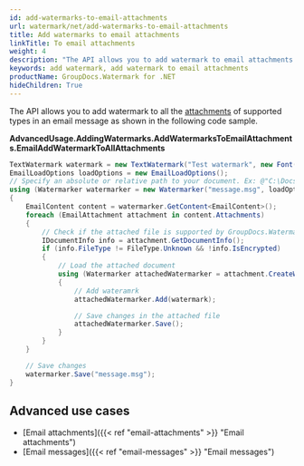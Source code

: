 ```yaml
---
id: add-watermarks-to-email-attachments
url: watermark/net/add-watermarks-to-email-attachments
title: Add watermarks to email attachments
linkTitle: To email attachments
weight: 4
description: "The API allows you to add watermark to email attachments (all the attachments of supported types in an email message)"
keywords: add watermark, add watermark to email attachments 
productName: GroupDocs.Watermark for .NET
hideChildren: True
---
```

The API allows you to add watermark to all the [attachments](https://reference.groupdocs.com/net/watermark/groupdocs.watermark.contents.email/emailcontent/properties/attachments) of supported types in an email message as shown in the following code sample.

**AdvancedUsage.AddingWatermarks.AddWatermarksToEmailAttachments.EmailAddWatermarkToAllAttachments**

```csharp
TextWatermark watermark = new TextWatermark("Test watermark", new Font("Arial", 19));
EmailLoadOptions loadOptions = new EmailLoadOptions();
// Specify an absolute or relative path to your document. Ex: @"C:\Docs\message.msg"
using (Watermarker watermarker = new Watermarker("message.msg", loadOptions))
{
    EmailContent content = watermarker.GetContent<EmailContent>();
    foreach (EmailAttachment attachment in content.Attachments)
    {
        // Check if the attached file is supported by GroupDocs.Watermark
        IDocumentInfo info = attachment.GetDocumentInfo();
        if (info.FileType != FileType.Unknown && !info.IsEncrypted)
        {
            // Load the attached document
            using (Watermarker attachedWatermarker = attachment.CreateWatermarker())
            {
                // Add wateramrk
                attachedWatermarker.Add(watermark);

                // Save changes in the attached file
                attachedWatermarker.Save();
            }
        }
    }

    // Save changes
    watermarker.Save("message.msg");
}
```

## Advanced use cases

* [Email attachments]({{< ref "email-attachments" >}} "Email attachments")
* [Email messages]({{< ref "email-messages" >}} "Email messages")
